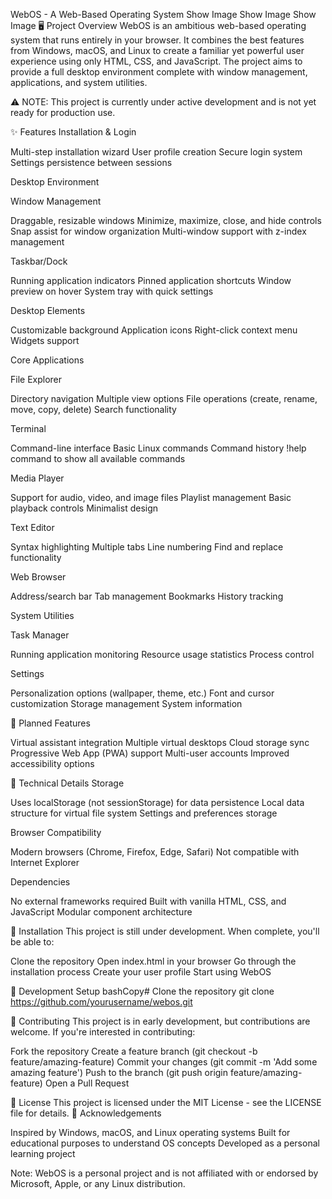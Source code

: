 WebOS - A Web-Based Operating System
Show Image
Show Image
Show Image
🖥️ Project Overview
WebOS is an ambitious web-based operating system that runs entirely in your browser. It combines the best features from Windows, macOS, and Linux to create a familiar yet powerful user experience using only HTML, CSS, and JavaScript. The project aims to provide a full desktop environment complete with window management, applications, and system utilities.

⚠️ NOTE: This project is currently under active development and is not yet ready for production use.

✨ Features
Installation & Login

Multi-step installation wizard
User profile creation
Secure login system
Settings persistence between sessions

Desktop Environment

Window Management

Draggable, resizable windows
Minimize, maximize, close, and hide controls
Snap assist for window organization
Multi-window support with z-index management


Taskbar/Dock

Running application indicators
Pinned application shortcuts
Window preview on hover
System tray with quick settings


Desktop Elements

Customizable background
Application icons
Right-click context menu
Widgets support



Core Applications

File Explorer

Directory navigation
Multiple view options
File operations (create, rename, move, copy, delete)
Search functionality


Terminal

Command-line interface
Basic Linux commands
Command history
!help command to show all available commands


Media Player

Support for audio, video, and image files
Playlist management
Basic playback controls
Minimalist design


Text Editor

Syntax highlighting
Multiple tabs
Line numbering
Find and replace functionality


Web Browser

Address/search bar
Tab management
Bookmarks
History tracking



System Utilities

Task Manager

Running application monitoring
Resource usage statistics
Process control


Settings

Personalization options (wallpaper, theme, etc.)
Font and cursor customization
Storage management
System information



🚀 Planned Features

Virtual assistant integration
Multiple virtual desktops
Cloud storage sync
Progressive Web App (PWA) support
Multi-user accounts
Improved accessibility options

💾 Technical Details
Storage

Uses localStorage (not sessionStorage) for data persistence
Local data structure for virtual file system
Settings and preferences storage

Browser Compatibility

Modern browsers (Chrome, Firefox, Edge, Safari)
Not compatible with Internet Explorer

Dependencies

No external frameworks required
Built with vanilla HTML, CSS, and JavaScript
Modular component architecture

🔧 Installation
This project is still under development. When complete, you'll be able to:

Clone the repository
Open index.html in your browser
Go through the installation process
Create your user profile
Start using WebOS

🧪 Development Setup
bashCopy# Clone the repository
git clone https://github.com/yourusername/webos.git





🤝 Contributing
This project is in early development, but contributions are welcome. If you're interested in contributing:

Fork the repository
Create a feature branch (git checkout -b feature/amazing-feature)
Commit your changes (git commit -m 'Add some amazing feature')
Push to the branch (git push origin feature/amazing-feature)
Open a Pull Request

📝 License
This project is licensed under the MIT License - see the LICENSE file for details.
🙏 Acknowledgements

Inspired by Windows, macOS, and Linux operating systems
Built for educational purposes to understand OS concepts
Developed as a personal learning project


Note: WebOS is a personal project and is not affiliated with or endorsed by Microsoft, Apple, or any Linux distribution.
